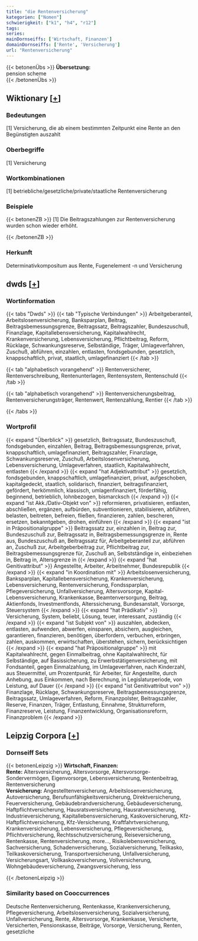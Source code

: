 ```yaml
---
title: "die Rentenversicherung"
kategorien: ["Nomen"]
schwierigkeit: ["k1", "h4", "r12"]
tags:
series:
mainDornseiffs: ['Wirtschaft, Finanzen']
domainDornseiffs: ['Rente', 'Versicherung']
url: "Rentenversicherung"
---
```


{{< betonenÜbs >}}
**Übersetzung:**  
pension scheme  
{{< /betonenÜbs >}}

## Wiktionary [[+](https://de.wiktionary.org/wiki/Rentenversicherung)]

### Bedeutungen
[1] Versicherung, die ab einem bestimmten Zeitpunkt eine Rente an den Begünstigten auszahlt  

### Oberbegriffe
[1] Versicherung  

### Wortkombinationen
[1] betriebliche/gesetzliche/private/staatliche Rentenversicherung  

### Beispiele
{{< betonenZB >}}
[1] Die Beitragszahlungen zur Rentenversicherung wurden schon wieder erhöht.  

{{< /betonenZB >}}
### Herkunft
Determinativkompositum aus Rente, Fugenelement -n und Versicherung  



## dwds [[+](https://www.dwds.de/wb/Rentenversicherung)]

### Wortinformation
{{< tabs "Dwds" >}}
{{< tab "Typische Verbindungen" >}}
Arbeitgeberanteil, Arbeitslosenversicherung, Banksparplan, Beitrag, Beitragsbemessungsgrenze, Beitragssatz, Beitragszahler, Bundeszuschuß, Finanzlage, Kapitallebensversicherung, Kapitalwahlrecht, Krankenversicherung, Lebensversicherung, Pflichtbeitrag, Reform, Rücklage, Schwankungsreserve, Selbständige, Träger, Umlageverfahren, Zuschuß, abführen, einzahlen, entlasten, fondsgebunden, gesetzlich, knappschaftlich, privat, staatlich, umlagefinanziert
{{< /tab >}}

{{< tab "alphabetisch vorangehend" >}}
Rentenversicherer, Rentenverschreibung, Rentenunterlagen, Rentensystem, Rentenschuld
{{< /tab >}}

{{< tab "alphabetisch vorangehend" >}}
Rentenversicherungsbeitrag, Rentenversicherungsträger, Rentenwert, Rentenzahlung, Rentier
{{< /tab >}}

{{< /tabs >}}

### Wortprofil
{{< expand "Überblick" >}} gesetzlich, Beitragssatz, Bundeszuschuß, fondsgebunden, einzahlen, Beitrag, Beitragsbemessungsgrenze, privat, knappschaftlich, umlagefinanziert, Beitragszahler, Finanzlage, Schwankungsreserve, Zuschuß, Arbeitslosenversicherung, Lebensversicherung, Umlageverfahren, staatlich, Kapitalwahlrecht, entlasten {{< /expand >}}
{{< expand "hat Adjektivattribut" >}} gesetzlich, fondsgebunden, knappschaftlich, umlagefinanziert, privat, aufgeschoben, kapitalgedeckt, staatlich, solidarisch, finanziert, beitragsfinanziert, gefördert, herkömmlich, klassisch, umlagenfinanziert, förderfähig, beginnend, betrieblich, lohnbezogen, bismarcksch {{< /expand >}}
{{< expand "ist Akk./Dativ-Objekt von" >}} reformieren, privatisieren, entlasten, abschließen, ergänzen, aufbürden, subventionieren, stabilisieren, abführen, belasten, beitreten, befreien, fließen, finanzieren, zahlen, bescheren, ersetzen, bekanntgeben, drohen, einführen {{< /expand >}}
{{< expand "ist in Präpositionalgruppe" >}} Beitragssatz zur, einzahlen in, Beitrag zur, Bundeszuschuß zur, Beitragssatz in, Beitragsbemessungsgrenze in, Rente aus, Bundeszuschuß an, Beitragssatz für, Arbeitgeberanteil zur, abführen an, Zuschuß zur, Arbeitgeberbeitrag zur, Pflichtbeitrag zur, Beitragsbemessungsgrenze für, Zuschuß an, Selbstständige in, einbeziehen in, Beitrag in, Altersgrenze in {{< /expand >}}
{{< expand "hat Genitivattribut" >}} Angestellte, Arbeiter, Arbeitnehmer, Bundesrepublik {{< /expand >}}
{{< expand "in Koordination mit" >}} Arbeitslosenversicherung, Banksparplan, Kapitallebensversicherung, Krankenversicherung, Lebensversicherung, Rentenversicherung, Fondssparplan, Pflegeversicherung, Unfallversicherung, Altersvorsorge, Kapital-Lebensversicherung, Krankenkasse, Beamtenversorgung, Beitrag, Aktienfonds, Investmentfonds, Alterssicherung, Bundesanstalt, Vorsorge, Steuersystem {{< /expand >}}
{{< expand "hat Prädikativ" >}} Versicherung, System, beliebt, Lösung, teuer, interessant, zuständig {{< /expand >}}
{{< expand "ist Subjekt von" >}} auszahlen, abdecken, entlasten, aufwenden, abwerfen, einsparen, absichern, ausgleichen, garantieren, finanzieren, benötigen, überfordern, verbuchen, erbringen, zahlen, auskommen, erwirtschaften, überstehen, sichern, berücksichtigen {{< /expand >}}
{{< expand "hat Präpositionalgruppe" >}} mit Kapitalwahlrecht, gegen Einmalbeitrag, ohne Kapitalwahlrecht, für Selbständige, auf Basissicherung, zu Erwerbstätigenversicherung, mit Fondsanteil, gegen Einmalzahlung, im Umlageverfahren, nach Kinderzahl, aus Steuermittel, um Prozentpunkt, für Arbeiter, für Angestellte, durch Anhebung, aus Einkommen, nach Berechnung, in Legislaturperiode, von Leistung, auf Dauer {{< /expand >}}
{{< expand "ist Genitivattribut von" >}} Finanzlage, Rücklage, Schwankungsreserve, Beitragsbemessungsgrenze, Beitragssatz, Umlageverfahren, Reform, Finanzpolster, Beitragszahler, Reserve, Finanzen, Träger, Entlastung, Einnahme, Strukturreform, Finanzreserve, Leistung, Finanzentwicklung, Organisationsreform, Finanzproblem {{< /expand >}}

## Leipzig Corpora [[+](https://corpora.uni-leipzig.de/en/res?word=Rentenversicherung&corpusId=deu_newscrawl-public_2018)]

### Dornseiff Sets
{{< betonenLeipzig >}}
**Wirtschaft, Finanzen:**  
**Rente:** Altersversicherung, Altersvorsorge, Altersvorsorge-Sondervermögen, Eigenvorsorge, Lebensversicherung, Rentenbeitrag, Rentenversicherung  
**Versicherung:** Angestelltenversicherung, Arbeitslosenversicherung, Autoversicherung, Berufsunfähigkeitsversicherung, Direktversicherung, Feuerversicherung, Gebäudebrandversicherung, Gebäudeversicherung, Haftpflichtversicherung, Hausratsversicherung, Hausratversicherung, Industrieversicherung, Kapitallebensversicherung, Kaskoversicherung, Kfz-Haftpflichtversicherung, Kfz-Versicherung, Kraftfahrtversicherung, Krankenversicherung, Lebensversicherung, Pflegeversicherung, Pflichtversicherung, Rechtsschutzversicherung, Reiseversicherung, Rentenkasse, Rentenversicherung, more..., Risikolebensversicherung, Sachversicherung, Schadenversicherung, Sozialversicherung, Teilkasko, Teilkaskoversicherung, Transportversicherung, Unfallversicherung, Versicherungsart, Vollkaskoversicherung, Vollversicherung, Wohngebäudeversicherung, Zwangsversicherung, less  

{{< /betonenLeipzig >}}

### Similarity based on Cooccurrences
Deutsche Rentenversicherung, Rentenkasse, Krankenversicherung, Pflegeversicherung, Arbeitslosenversicherung, Sozialversicherung, Unfallversicherung, Rente, Altersvorsorge, Krankenkasse, Versicherte, Versicherten, Pensionskasse, Beiträge, Vorsorge, Versicherung, Renten, gesetzliche

